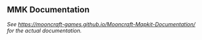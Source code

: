 ## MMK Documentation

*See https://mooncraft-games.github.io/Mooncraft-Mapkit-Documentation/ for the actual documentation.*

